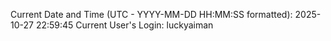 Current Date and Time (UTC - YYYY-MM-DD HH:MM:SS formatted): 2025-10-27 22:59:45
Current User's Login: luckyaiman
